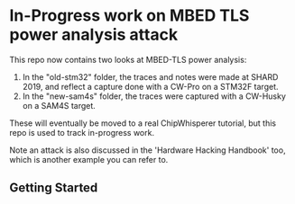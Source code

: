 # In-Progress work on MBED TLS power analysis attack

This repo now contains two looks at MBED-TLS power analysis:

1. In the "old-stm32" folder, the traces and notes were made at SHARD 2019, and reflect a capture done with a CW-Pro on a STM32F target.
2. In the "new-sam4s" folder, the traces were captured with a CW-Husky on a SAM4S target.

These will eventually be moved to a real ChipWhisperer tutorial, but this repo is used to track in-progress work.

Note an attack is also discussed in the 'Hardware Hacking Handbook' too, which is another example you can refer to.

## Getting Started

